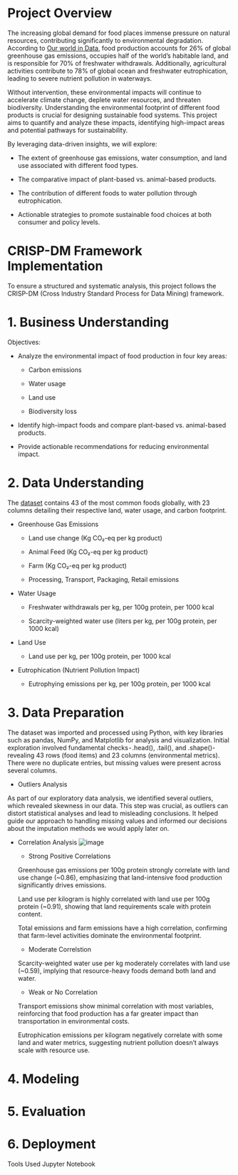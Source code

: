 # Project Overview
The increasing global demand for food places immense pressure on natural resources, contributing significantly to environmental degradation. According to [Our world in Data](https://ourworldindata.org/environmental-impacts-of-food), food production accounts for 26% of global greenhouse gas emissions, occupies half of the world’s habitable land, and is responsible for 70% of freshwater withdrawals. Additionally, agricultural activities contribute to 78% of global ocean and freshwater eutrophication, leading to severe nutrient pollution in waterways.

Without intervention, these environmental impacts will continue to accelerate climate change, deplete water resources, and threaten biodiversity. Understanding the environmental footprint of different food products is crucial for designing sustainable food systems. This project aims to quantify and analyze these impacts, identifying high-impact areas and potential pathways for sustainability.

By leveraging data-driven insights, we will explore:

- The extent of greenhouse gas emissions, water consumption, and land use associated with different food types.

- The comparative impact of plant-based vs. animal-based products.

- The contribution of different foods to water pollution through eutrophication.

- Actionable strategies to promote sustainable food choices at both consumer and policy levels.

# CRISP-DM Framework Implementation

To ensure a structured and systematic analysis, this project follows the CRISP-DM (Cross Industry Standard Process for Data Mining) framework.

#  1. Business Understanding
Objectives:

* Analyze the environmental impact of food production in four key areas:

    - Carbon emissions

    - Water usage

    - Land use

    - Biodiversity loss

* Identify high-impact foods and compare plant-based vs. animal-based products.

* Provide actionable recommendations for reducing environmental impact.

# 2. Data Understanding

The [dataset](https://azubiafrica-my.sharepoint.com/:x:/r/personal/teachops_azubiafrica_org/_layouts/15/Doc.aspx?sourcedoc=%7B3E112463-368D-41C7-A8F0-A784AF801F3E%7D&file=Food_Production.csv&action=default&mobileredirect=true) contains 43 of the most common foods globally, with 23 columns detailing their respective land, water usage, and carbon footprint.

* Greenhouse Gas Emissions

    - Land use change (Kg CO₂-eq per kg product)

    - Animal Feed (Kg CO₂-eq per kg product)

    - Farm (Kg CO₂-eq per kg product)

    - Processing, Transport, Packaging, Retail emissions

* Water Usage

    - Freshwater withdrawals per kg, per 100g protein, per 1000 kcal

    - Scarcity-weighted water use (liters per kg, per 100g protein, per 1000 kcal)

* Land Use

    - Land use per kg, per 100g protein, per 1000 kcal

* Eutrophication (Nutrient Pollution Impact)

    - Eutrophying emissions per kg, per 100g protein, per 1000 kcal

# 3. Data Preparation
The dataset was imported and processed using Python, with key libraries such as pandas, NumPy, and Matplotlib for analysis and visualization. Initial exploration involved fundamental checks - .head(), .tail(), and .shape()-revealing 43 rows (food items) and 23 columns (environmental metrics). There were no duplicate entries, but missing values were present across several columns.

* Outliers Analysis
  
As part of our exploratory data analysis, we identified several outliers, which revealed skewness in our data. This step was crucial, as outliers can distort statistical analyses and lead to misleading conclusions. It helped guide our approach to handling missing values and informed our decisions about the imputation methods we would apply later on.

* Correlation Analysis
![image](https://github.com/user-attachments/assets/386cf9d3-d479-4d52-a9d8-dce6831d2cc8)


    - Strong Positive Correlations

    Greenhouse gas emissions per 100g protein strongly correlate with land use change (~0.86), emphasizing that land-intensive food production significantly drives emissions.

    Land use per kilogram is highly correlated with land use per 100g protein (~0.91), showing that land requirements scale with protein content.

    Total emissions and farm emissions have a high correlation, confirming that farm-level activities dominate the environmental footprint.

    - Moderate Correlstion

    Scarcity-weighted water use per kg moderately correlates with land use (~0.59), implying that resource-heavy foods demand both land and water.

    - Weak or No Correlation
    
    Transport emissions show minimal correlation with most variables, reinforcing that food production has a far greater impact than transportation in environmental costs.

    Eutrophication emissions per kilogram negatively correlate with some land and water metrics, suggesting nutrient pollution doesn’t always scale with resource use.

# 4. Modeling

# 5. Evaluation

# 6. Deployment

 Tools Used
    Jupyter Notebook


